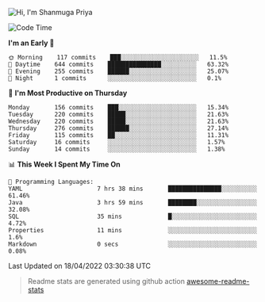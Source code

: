 ![Hi, I'm Shanmuga Priya](https://user-images.githubusercontent.com/11372997/129910864-2785432b-adea-4e52-92eb-f9290c766e28.gif)

<!--START_SECTION:waka-->
![Code Time](http://img.shields.io/badge/Code%20Time-815%20hrs%2053%20mins-blue)

**I'm an Early 🐤** 

```text
🌞 Morning    117 commits    ███░░░░░░░░░░░░░░░░░░░░░░   11.5% 
🌆 Daytime    644 commits    ███████████████░░░░░░░░░░   63.32% 
🌃 Evening    255 commits    ██████░░░░░░░░░░░░░░░░░░░   25.07% 
🌙 Night      1 commits      ░░░░░░░░░░░░░░░░░░░░░░░░░   0.1%

```
📅 **I'm Most Productive on Thursday** 

```text
Monday       156 commits    ███░░░░░░░░░░░░░░░░░░░░░░   15.34% 
Tuesday      220 commits    █████░░░░░░░░░░░░░░░░░░░░   21.63% 
Wednesday    220 commits    █████░░░░░░░░░░░░░░░░░░░░   21.63% 
Thursday     276 commits    ██████░░░░░░░░░░░░░░░░░░░   27.14% 
Friday       115 commits    ██░░░░░░░░░░░░░░░░░░░░░░░   11.31% 
Saturday     16 commits     ░░░░░░░░░░░░░░░░░░░░░░░░░   1.57% 
Sunday       14 commits     ░░░░░░░░░░░░░░░░░░░░░░░░░   1.38%

```


📊 **This Week I Spent My Time On** 

```text
💬 Programming Languages: 
YAML                     7 hrs 38 mins       ███████████████░░░░░░░░░░   61.46% 
Java                     3 hrs 59 mins       ████████░░░░░░░░░░░░░░░░░   32.08% 
SQL                      35 mins             █░░░░░░░░░░░░░░░░░░░░░░░░   4.72% 
Properties               11 mins             ░░░░░░░░░░░░░░░░░░░░░░░░░   1.6% 
Markdown                 0 secs              ░░░░░░░░░░░░░░░░░░░░░░░░░   0.08%

```


 Last Updated on 18/04/2022 03:30:38 UTC
<!--END_SECTION:waka-->
> Readme stats are generated using github action [awesome-readme-stats](https://github.com/anmol098/waka-readme-stats)
<!--
**Shanmugapriya03/Shanmugapriya03** is a ✨ _special_ ✨ repository because its `README.md` (this file) appears on your GitHub profile.

Here are some ideas to get you started:

- 🔭 I’m currently working on ...
- 🌱 I’m currently learning ...
- 👯 I’m looking to collaborate on ...
- 🤔 I’m looking for help with ...
- 💬 Ask me about ...
- 📫 How to reach me: ...
- 😄 Pronouns: ...
- ⚡ Fun fact: ...
-->
